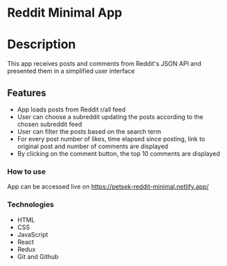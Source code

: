 # Reddit Minimal App

# Description

This app receives posts and comments from Reddit's JSON API and presented them in a simplified user interface

## Features

* App loads posts from Reddit r/all feed
* User can choose a subreddit updating the posts according to the chosen subreddit feed
* User can filter the posts based on the search term
* For every post number of likes, time elapsed since posting, link to original post and number of comments are displayed
* By clicking on the comment button, the top 10 comments are displayed

### How to use

App can be accessed live on https://petsek-reddit-minimal.netlify.app/

### Technologies

* HTML
* CSS
* JavaScript
* React
* Redux
* Git and Github
